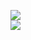 [![](https://img.shields.io/badge/Made%20With-Github%20Spray-lightgrey.svg?style=for-the-badge&logo=github)](https://github.com/Annihil/github-spray#5162)  
[![](https://i.imgur.com/2DrTn0Z.gif)](https://github.com/Annihil/github-spray)